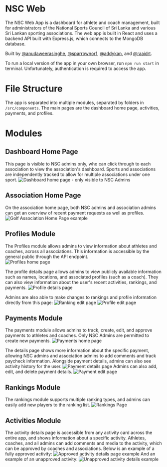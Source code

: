 ﻿# NSC Web

The NSC Web App is a dashboard for athlete and coach management, built for administrators of the National Sports Council of Sri Lanka and various Sri Lankan sporting associations. The web app is built in React and uses a backend API built with Express.js, which connects to the MongoDB database. 

Built by [@anudaweerasinghe](https://github.com/anudaweerasinghe), [@sparrownor1](https://github.com/sparrownor1), [@addykan](https://github.com/addykan), and [@raaidrt](https://github.com/raaidrt). 

To run a local version of the app in your own browser, run `npm run start` in terminal. Unfortunately, authentication is required to access the app. 

# File Structure

The app is separated into multiple modules, separated by folders in `/src/components`. The main pages are the dashboard home page, activities, payments, and profiles. 

# Modules

## Dashboard Home Page
This page is visible to NSC admins only, who can click through to each association to view the association's dashboard. Sports and associations are independently tracked to allow for multiple associations under one sport. 
![Dashboard home page - only visible to NSC Admins](https://media.discordapp.net/attachments/600111845268914179/860591886128644126/unknown.png)


## Association Home Page
On the association home page, both NSC admins and association admins can get an overview of recent payment requests as well as profiles. 
![Golf Association Home Page example](https://media.discordapp.net/attachments/600111845268914179/860592696938987520/unknown.png)

## Profiles Module
The Profiles module allows admins to view information about athletes and coaches, across all associations. This information is accessible by the general public through the API endpoint.  
![Profiles home page](https://media.discordapp.net/attachments/600111845268914179/860593551645605888/unknown.png)

The profile details page allows admins to view publicly available information such as names, locations, and associated profiles (such as a coach). They can also view information about the user's recent activities, rankings, and payments. 
![Profile details page](https://media.discordapp.net/attachments/600111845268914179/860618736217358386/unknown.png)

Admins are also able to make changes to rankings and profile information directly from this page: 
![Ranking edit page](https://media.discordapp.net/attachments/600111845268914179/860619596813959268/unknown.png)
![Profile edit page](https://media.discordapp.net/attachments/600111845268914179/860620061760552980/unknown.png)

## Payments Module
The payments module allows admins to track, create, edit, and approve payments to athletes and coaches. Only NSC Admins are permitted to create new payments. 
![Payments home page](https://media.discordapp.net/attachments/600111845268914179/860620831477727232/unknown.png)

The details page shows more information about the specific payment, allowing NSC admins and association admins to add comments and track paycheck information. Alongside payment details, admins can also see activity history for the user. 
![Payment details page](https://media.discordapp.net/attachments/600111845268914179/860623461231886406/unknown.png)
Admins can also add, edit, and delete payment details. 
![Payment edit page](https://media.discordapp.net/attachments/600111845268914179/860630702914535494/unknown.png)

## Rankings Module
The rankings module supports multiple ranking types, and admins can easily add new players to the ranking list. 
![Rankings Page](https://media.discordapp.net/attachments/600111845268914179/860631506883969044/unknown.png)

## Activities Module
The activity details page is accessible from any activity card across the entire app, and shows information about a specific activity. Athletes, coaches, and all admins can add comments and media to the activity, which can be approved by coaches and associations. 
Below is an example of a fully approved activity:
![Approved activity details page example](https://media.discordapp.net/attachments/600111845268914179/860636034411790356/unknown.png)
And an example of an unapproved activity: 
![Unapproved activity details example](https://media.discordapp.net/attachments/600111845268914179/860637044652769300/unknown.png)
